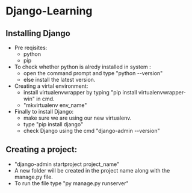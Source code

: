 # Django-Learning

## Installing  Django 
  * Pre reqisites:
    * python
    * pip
  * To check whether python is alredy installed in  system :
    * open the command prompt and type "python --version"
    * else install the latest version.
  * Creating a virtal environment:
    * install virtualenvwrapper by typing "pip install virtualenvwrapper-win" in cmd.
    * "mkvirtualenv env_name"
  * Finally to install Django:
    * make sure we are using our new virtualenv.
    * type "pip install django"
    * check Django using the cmd "django-admin --version"
    
## Creating a project:
  * "django-admin startproject project_name"
  * A new folder will be created in the project name along with the manage.py file.
  * To run the file type "py manage.py runserver"
 
  
  
